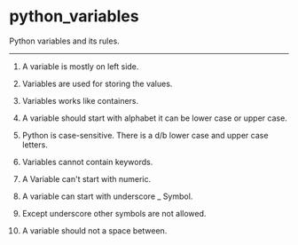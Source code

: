 # python_variables
Python variables and its rules.
_____________________________________

1. A variable is mostly on left side.<br>

2. Variables are used for storing the values.<br>

3. Variables works like containers.<br>

4. A variable should start with alphabet it can be lower case or upper case.<br>

5. Python is case-sensitive. There is a d/b lower case and upper case letters.<br>

6. Variables cannot contain keywords.<br>

7. A Variable can't start with numeric.<br>

8. A variable can start with underscore _ Symbol.<br>

9. Except underscore other symbols are not allowed.<br>

10. A variable should not a space between.<br>
